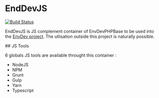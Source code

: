 # EndDevJS

[![Build Status](https://travis-ci.org/vfalies/EnvDevJS.svg?branch=master)](https://travis-ci.org/vfalies/EnvDevJS)

EndDevJS is JS complement container of EnvDevPHPBase to be used into the [EnvDev project](https://vfac.fr/projects/envdev).
The utlisation outside this project is naturally possible.

## JS Tools

6 globals JS tools are available throught this container :

- NodeJS
- NPM
- Grunt
- Gulp
- Yarn
- Typescript
